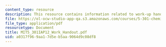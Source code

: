 ```yaml
---
content_type: resource
description: This resource contains information related to work-up handout.
file: https://ol-ocw-studio-app-qa.s3.amazonaws.com/courses/5-301-chemistry-laboratory-techniques-january-iap-2012/a0317f969aa17d5eb5aa9064d9c08df8_MIT5_301IAP12_Work_Handout.pdf
file_type: application/pdf
resourcetype: Document
title: MIT5_301IAP12_Work_Handout.pdf
uid: a0317f96-9aa1-7d5e-b5aa-9064d9c08df8
---
```


